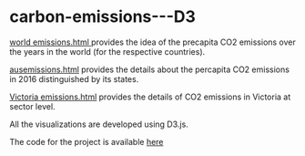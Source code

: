 # carbon-emissions---D3

<a href="https://github.com/charithesh/carbon-emissions---D3/blob/master/world%20emissions.html" >world emissions.html </a> provides the idea of the precapita CO2 emissions over the years in the world (for the respective countries).

<a href="https://github.com/charithesh/carbon-emissions---D3/blob/master/ausemissions.html#L196">ausemissions.html</a> provides the details about the percapita CO2 emissions in 2016 distinguished by its states.

<a href="https://github.com/charithesh/carbon-emissions---D3/blob/master/Victoria%20emissions.html">Victoria emissions.html</a> provides the details of CO2 emissions in Victoria at sector level.


All the visualizations are developed using D3.js.


The code for the project is available <a href="https://github.com/ecoholiday/NewECO">here</a>
